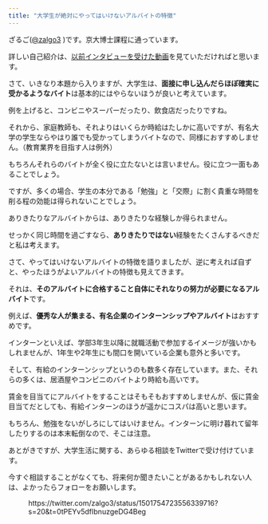 ```yaml
---
title: "大学生が絶対にやってはいけないアルバイトの特徴"
---
```


ざるご([@zalgo3](https://www.twitter.com/zalgo3) )です。京大博士課程に通っています。

詳しい自己紹介は、[以前インタビューを受けた動画](https://www.youtube.com/watch?v=N-tmXqNF85Q)を見ていただければと思います。

さて、いきなり本題から入りますが、大学生は、**面接に申し込んだらほぼ確実に受かるようなバイト**は基本的にはやらないほうが良いと考えています。

例を上げると、コンビニやスーパーだったり、飲食店だったりですね。

それから、家庭教師も、それよりはいくらか時給はたしかに高いですが、有名大学の学生ならやはり誰でも受かってしまうバイトなので、同様におすすめしません。（教育業界を目指す人は例外）

もちろんそれらのバイトが全く役に立たないとは言いません。役に立つ一面もあることでしょう。

ですが、多くの場合、学生の本分である「勉強」と「交際」に割く貴重な時間を削る程の効能は得られないことでしょう。

ありきたりなアルバイトからは、ありきたりな経験しか得られません。

せっかく同じ時間を過ごすなら、**ありきたりではない**経験をたくさんするべきだと私は考えます。

さて、やってはいけないアルバイトの特徴を語りましたが、逆に考えれば自ずと、やったほうがよいアルバイトの特徴も見えてきます。

それは、**そのアルバイトに合格すること自体にそれなりの努力が必要になるアルバイト**です。

例えば、**優秀な人が集まる、有名企業のインターンシップやアルバイト**はおすすめです。

インターンといえば、学部3年生以降に就職活動で参加するイメージが強いかもしれませんが、1年生や2年生にも間口を開いている企業も意外と多いです。

そして、有給のインターンシップというのも数多く存在しています。また、それらの多くは、居酒屋やコンビニのバイトより時給も高いです。

賃金を目当てにアルバイトをすることはそもそもおすすめしませんが、仮に賃金目当てだとしても、有給インターンのほうが遥かにコスパは高いと思います。

もちろん、勉強をないがしろにしてはいけません。インターンに明け暮れて留年したりするのは本末転倒なので、そこは注意。

あとがきですが、大学生活に関する、あらゆる相談をTwitterで受け付けています。

今すぐ相談することがなくても、将来何か聞きたいことがあるかもしれない人は、よかったらフォローをお願いします。

<figure class="wp-block-embed is-type-rich is-provider-twitter wp-block-embed-twitter">

<div class="wp-block-embed__wrapper">https://twitter.com/zalgo3/status/1501754723556339716?s=20&t=0tPEYv5dfIbnuzgeDG4Beg</div>

</figure>